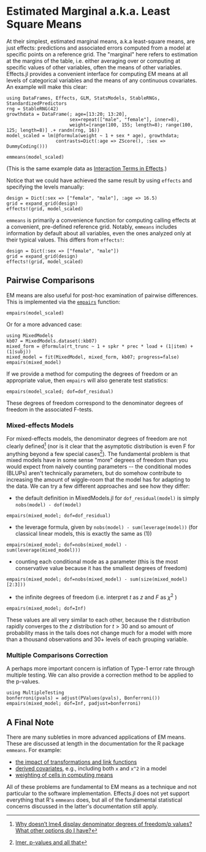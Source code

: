 # Estimated Marginal a.k.a. Least Square Means

At their simplest, estimated marginal means, a.k.a least-square means, are just effects: predictions and associated errors computed from a model at specific points on a reference grid.
The "marginal" here refers to estimation at the margins of the table, i.e. either averaging over or computing at specific values of other variables, often the means of other variables.
Effects.jl provides a convenient interface for computing EM means at all levels of categorical variables and the means of any continuous covariates. An example will make this clear:

```@example emmeans
using DataFrames, Effects, GLM, StatsModels, StableRNGs, StandardizedPredictors
rng = StableRNG(42)
growthdata = DataFrame(; age=[13:20; 13:20],
                       sex=repeat(["male", "female"], inner=8),
                       weight=[range(100, 155; length=8); range(100, 125; length=8)] .+ randn(rng, 16))
model_scaled = lm(@formula(weight ~ 1 + sex * age), growthdata;
                  contrasts=Dict(:age => ZScore(), :sex => DummyCoding()))

emmeans(model_scaled)
```

(This is the same example data as [Interaction Terms in Effects](@ref).)

Notice that we could have achieved the same result by using `effects` and specifying the levels manually:

```@example emmeans
design = Dict(:sex => ["female", "male"], :age => 16.5)
grid = expand_grid(design)
effects!(grid, model_scaled)
```

`emmeans` is primarily a convenience function for computing calling effects at a convenient, pre-defined reference grid.
Notably, `emmeans` includes information by default about all variables, even the ones analyzed
only at their typical values.
This differs from `effects!`:

```@example emmeans
design = Dict(:sex => ["female", "male"])
grid = expand_grid(design)
effects!(grid, model_scaled)
```

## Pairwise Comparisons

EM means are also useful for post-hoc examination of pairwise differences.
This is implemented via the [`empairs`](@ref) function:

```@example emmeans
empairs(model_scaled)
```

Or for a more advanced case:

```@example emmeans
using MixedModels
kb07 = MixedModels.dataset(:kb07)
mixed_form = @formula(rt_trunc ~ 1 + spkr * prec * load + (1|item) + (1|subj))
mixed_model = fit(MixedModel, mixed_form, kb07; progress=false)
empairs(mixed_model)
```

If we provide a method for computing the degrees of freedom or an appropriate value, then `empairs` will also generate test statistics:

```@example emmeans
empairs(model_scaled; dof=dof_residual)
```
These degrees of freedom correspond to the denominator degrees of freedom in the associated F-tests.

### Mixed-effects Models

For mixed-effects models, the denominator degrees of freedom are not clearly defined[^GLMMFAQ] (nor is it clear that the asymptotic distribution is even F for anything beyond a few special cases[^Bates2006]).
The fundamental problem is that mixed models have in some sense "more" degrees of freedom than you would expect from naively counting parameters -- the conditional modes (BLUPs) aren't technically parameters, but do somehow contribute to increasing the amount of wiggle-room that the model has for adapting to the data.
We can try a few different approaches and see how they differ:

- the default definition in MixedModels.jl for `dof_residual(model)` is simply `nobs(model) - dof(model)`
```@example emmeans
empairs(mixed_model; dof=dof_residual)
```
- the leverage formula, given by `nobs(model) - sum(leverage(model))` (for classical linear models, this is exactly the same as (1))
```@example emmeans
empairs(mixed_model; dof=nobs(mixed_model) - sum(leverage(mixed_model)))
```
- counting each conditional mode as a parameter (this is the most conservative value because it has the smallest degrees of freedom)
```@example emmeans
empairs(mixed_model; dof=nobs(mixed_model) - sum(size(mixed_model)[2:3]))
```
- the infinite degrees of freedom (i.e. interpret $t$ as $z$ and $F$ as $\chi^2$ )
```@example emmeans
empairs(mixed_model; dof=Inf)
```

These values are all very similar to each other, because the $t$ distribution rapidly converges to the $z$ distribution for $t > 30$ and so amount of probability mass in the tails does not change much for a model with more than a thousand observations and 30+ levels of each grouping variable.
<!-- XXX
should add documentation about using Satterthwaite and Kenward-Roger but
there's not a Julia implementation of those things yet, so not high priority
-->

### Multiple Comparisons Correction

A perhaps more important concern is inflation of Type-1 error rate through multiple testing.
We can also provide a correction method to be applied to the p-values.
```@example emmeans
using MultipleTesting
bonferroni(pvals) = adjust(PValues(pvals), Bonferroni())
empairs(mixed_model; dof=Inf, padjust=bonferroni)
```

[^GLMMFAQ]: [Why doesn’t lme4 display denominator degrees of freedom/p values? What other options do I have?](https://bbolker.github.io/mixedmodels-misc/glmmFAQ.html#why-doesnt-lme4-display-denominator-degrees-of-freedomp-values-what-other-options-do-i-have)
[^Bates2006]: [lmer, p-values and all that](https://stat.ethz.ch/pipermail/r-help/2006-May/094765.html)

## A Final Note

There are many subleties in more advanced applications of EM means.
These are discussed at length in the documentation for the R package `emmeans`.
For example:

- [the impact of transformations and link functions](https://cran.r-project.org/web/packages/emmeans/vignettes/transformations.html)
- [derived covariates](https://cran.r-project.org/web/packages/emmeans/vignettes/basics.html#depcovs),  e.g., including both `x` and `x^2` in a model
- [weighting of cells in computing means](https://cran.r-project.org/web/packages/emmeans/vignettes/basics.html#weights)

All of these problems are fundamental to EM means as a technique and not particular to the software implementation.
Effects.jl does not yet support everything that R's `emmeans` does, but all of the fundamental statistical concerns discussed in the latter's documentation still apply.
